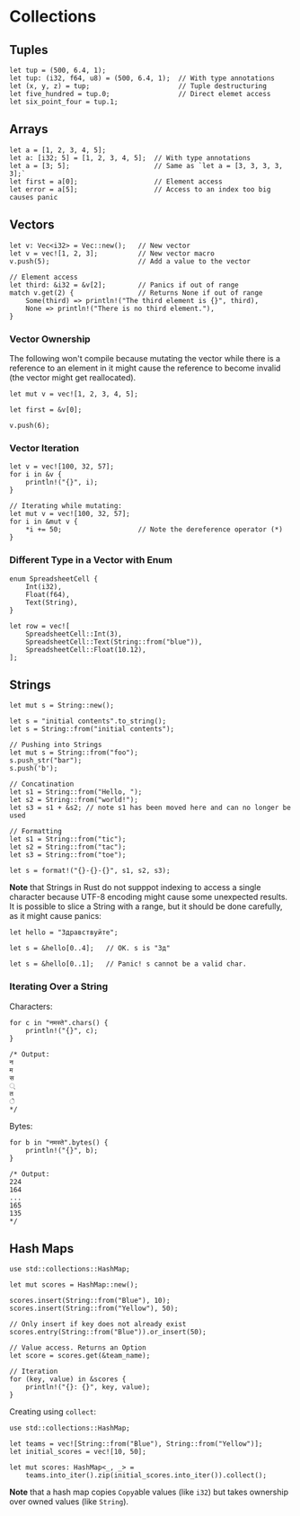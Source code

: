 # Collections

## Tuples

```
let tup = (500, 6.4, 1);
let tup: (i32, f64, u8) = (500, 6.4, 1);  // With type annotations
let (x, y, z) = tup; 					  // Tuple destructuring
let five_hundred = tup.0; 				  // Direct elemet access
let six_point_four = tup.1;
```

## Arrays

```
let a = [1, 2, 3, 4, 5];
let a: [i32; 5] = [1, 2, 3, 4, 5];	// With type annotations
let a = [3; 5]; 					// Same as `let a = [3, 3, 3, 3, 3];`
let first = a[0]; 					// Element access
let error = a[5]; 					// Access to an index too big causes panic
```

## Vectors

```
let v: Vec<i32> = Vec::new();   // New vector
let v = vec![1, 2, 3];          // New vector macro
v.push(5);                      // Add a value to the vector

// Element access
let third: &i32 = &v[2];        // Panics if out of range
match v.get(2) {                // Returns None if out of range
    Some(third) => println!("The third element is {}", third),
    None => println!("There is no third element."),
}
```
### Vector Ownership
The following won't compile because mutating the vector while there is a reference to an element in it might cause the reference to become invalid (the vector might get reallocated).
```
let mut v = vec![1, 2, 3, 4, 5];

let first = &v[0];

v.push(6);
```
### Vector Iteration
```
let v = vec![100, 32, 57];
for i in &v {
    println!("{}", i);
}

// Iterating while mutating:
let mut v = vec![100, 32, 57];
for i in &mut v {
    *i += 50;                   // Note the dereference operator (*)
}
```
### Different Type in a Vector with Enum
```
enum SpreadsheetCell {
    Int(i32),
    Float(f64),
    Text(String),
}

let row = vec![
    SpreadsheetCell::Int(3),
    SpreadsheetCell::Text(String::from("blue")),
    SpreadsheetCell::Float(10.12),
];
```

## Strings

```
let mut s = String::new();

let s = "initial contents".to_string();
let s = String::from("initial contents");

// Pushing into Strings
let mut s = String::from("foo");
s.push_str("bar");
s.push('b');

// Concatination
let s1 = String::from("Hello, ");
let s2 = String::from("world!");
let s3 = s1 + &s2; // note s1 has been moved here and can no longer be used

// Formatting
let s1 = String::from("tic");
let s2 = String::from("tac");
let s3 = String::from("toe");

let s = format!("{}-{}-{}", s1, s2, s3);
```

**Note** that Strings in Rust do not supppot indexing to access a single character because UTF-8 encoding might cause some unexpected results.
It is possible to slice a String with a range, but it should be done carefully, as it might cause panics:

```
let hello = "Здравствуйте";

let s = &hello[0..4];   // OK. s is "Зд"

let s = &hello[0..1];   // Panic! s cannot be a valid char.
```

### Iterating Over a String
Characters:
```
for c in "नमस्ते".chars() {
    println!("{}", c);
}

/* Output:
न
म
स
्
त
े
*/
```
Bytes:
```
for b in "नमस्ते".bytes() {
    println!("{}", b);
}

/* Output:
224
164
...
165
135
*/
```

## Hash Maps
```
use std::collections::HashMap;

let mut scores = HashMap::new();

scores.insert(String::from("Blue"), 10);
scores.insert(String::from("Yellow"), 50);

// Only insert if key does not already exist
scores.entry(String::from("Blue")).or_insert(50);

// Value access. Returns an Option
let score = scores.get(&team_name);

// Iteration
for (key, value) in &scores {
    println!("{}: {}", key, value);
}
```
Creating using `collect`:
```
use std::collections::HashMap;

let teams = vec![String::from("Blue"), String::from("Yellow")];
let initial_scores = vec![10, 50];

let mut scores: HashMap<_, _> =
    teams.into_iter().zip(initial_scores.into_iter()).collect();
```
**Note** that a hash map copies `Copy`able values (like `i32`) but takes ownership over owned values (like `String`).

